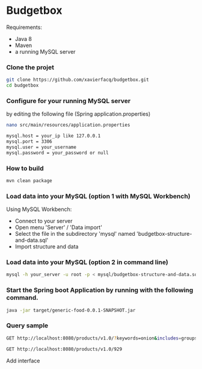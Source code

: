 # Budgetbox

Requirements:

  - Java 8
  - Maven
  - a running MySQL server


### Clone the projet

```sh
git clone https://github.com/xavierfacq/budgetbox.git
cd budgetbox
```


### Configure for your running MySQL server

by editing the following file (Spring application.properties)

```sh
nano src/main/resources/application.properties

mysql.host = your_ip like 127.0.0.1
mysql.port = 3306
mysql.user = your_username
mysql.password = your_password or null
```


### How to build

```sh
mvn clean package
```


### Load data into your MySQL (option 1 with MySQL Workbench)

Using MySQL Workbench:
  - Connect to your server
  - Open menu 'Server' / 'Data import'
  - Select the file in the subdirectory 'mysql' named 'budgetbox-structure-and-data.sql'
  - Import structure and data


### Load data into your MySQL (option 2 in command line)

```sh
mysql -h your_server -u root -p < mysql/budgetbox-structure-and-data.sql
```



### Start the Spring boot Application by running with the following command.

```sh
java -jar target/generic-food-0.0.1-SNAPSHOT.jar
```

### Query sample

```sh
GET http://localhost:8080/products/v1.0/?keywords=onion&includes=groups,subgroups
```

```sh
GET http://localhost:8080/products/v1.0/929
```

Add interface



